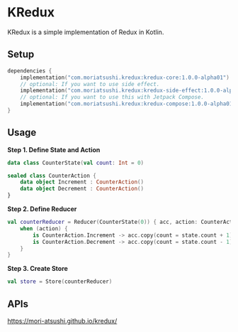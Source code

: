 # KRedux
KRedux is a simple implementation of Redux in Kotlin.

## Setup
```kotlin
dependencies {
    implementation("com.moriatsushi.kredux:kredux-core:1.0.0-alpha01")
    // optional: If you want to use side effect.
    implementation("com.moriatsushi.kredux:kredux-side-effect:1.0.0-alpha01")
    // optional: If you want to use this with Jetpack Compose.
    implementation("com.moriatsushi.kredux:kredux-compose:1.0.0-alpha01")
}
```

## Usage
**Step 1. Define State and Action**

```kotlin
data class CounterState(val count: Int = 0)

sealed class CounterAction {
    data object Increment : CounterAction()
    data object Decrement : CounterAction()
}
```

**Step 2. Define Reducer**

```kotlin
val counterReducer = Reducer(CounterState(0)) { acc, action: CounterAction ->
    when (action) {
        is CounterAction.Increment -> acc.copy(count = state.count + 1)
        is CounterAction.Decrement -> acc.copy(count = state.count - 1)
    }
}
```

**Step 3. Create Store**

```kotlin
val store = Store(counterReducer)
```

## APIs
https://mori-atsushi.github.io/kredux/
